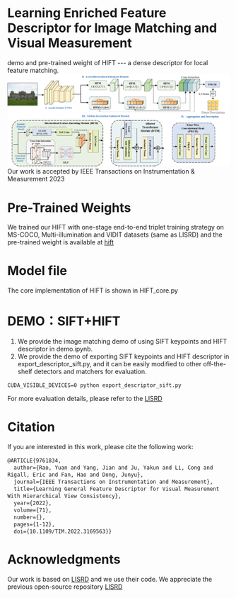 # Learning Enriched Feature Descriptor for Image Matching and Visual Measurement
demo and pre-trained weight of HIFT --- a dense descriptor for local feature matching.
![HIFT](/samples/model.png)
Our work is accepted by IEEE Transactions on Instrumentation & Measurement 2023
# Pre-Trained Weights
We trained our HIFT with one-stage end-to-end triplet training strategy on MS-COCO, Multi-illumination and VIDIT datasets (same as LISRD) and the pre-trained weight is available at [hift](https://drive.google.com/file/d/1uOLlh--rT6_UY5VmA7-oFypCemoQJ527/view?usp=sharing)

# Model file
The core implementation of HIFT is shown in HIFT_core.py

# DEMO：SIFT+HIFT
1. We provide the image matching demo of using SIFT keypoints and HIFT descriptor in demo.ipynb.
2. We provide the demo of exporting SIFT keypoints and HIFT descriptor in export_descriptor_sift.py, and it can be easily modified to other off-the-shelf detectors and matchers for evaluation. 
```
CUDA_VISIBLE_DEVICES=0 python export_descriptor_sift.py
```
For more evaluation details, please refer to the [LISRD](https://github.com/rpautrat/LISRD)

# Citation

If you are interested in this work, please cite the following work:

```
@ARTICLE{9761834,
  author={Rao, Yuan and Yang, Jian and Ju, Yakun and Li, Cong and Rigall, Eric and Fan, Hao and Dong, Junyu},
  journal={IEEE Transactions on Instrumentation and Measurement}, 
  title={Learning General Feature Descriptor for Visual Measurement With Hierarchical View Consistency}, 
  year={2022},
  volume={71},
  number={},
  pages={1-12},
  doi={10.1109/TIM.2022.3169563}}
```

# Acknowledgments
Our work is based on [LISRD](https://github.com/rpautrat/LISRD) and we use their code.  We appreciate the previous open-source repository [LISRD](https://github.com/rpautrat/LISRD)
